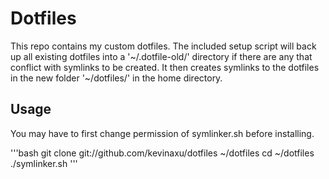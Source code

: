 Dotfiles
========

This repo contains my custom dotfiles. The included setup script will back up
all existing dotfiles into a '~/.dotfile-old/' directory if there are any that 
conflict with symlinks to be created. It then creates symlinks to the dotfiles 
in the new folder '~/dotfiles/' in the home directory. 

Usage
-----

You may have to first change permission of symlinker.sh before installing. 

'''bash
git clone git://github.com/kevinaxu/dotfiles ~/dotfiles
cd ~/dotfiles
./symlinker.sh 
'''
